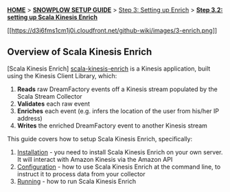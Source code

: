 <a name="top" />

[**HOME**](Home) > [**SNOWPLOW SETUP GUIDE**](Setting-up-DreamFactory) > [Step 3: Setting up Enrich](Setting-up-enrich) > [**Step 3.2: setting up Scala Kinesis Enrich**](Setting-up-Scala-Kinesis-Enrich)

[[https://d3i6fms1cm1j0i.cloudfront.net/github-wiki/images/3-enrich.png]]

## Overview of Scala Kinesis Enrich

[Scala Kinesis Enrich] [scala-kinesis-enrich] is a Kinesis application, built using the Kinesis Client Library, which:

1. **Reads** raw DreamFactory events off a Kinesis stream populated by the Scala Stream Collector
2. **Validates** each raw event
2. **Enriches** each event (e.g. infers the location of the user from his/her IP address)
3. **Writes** the enriched DreamFactory event to another Kinesis stream

This guide covers how to setup Scala Kinesis Enrich, specifically:

1. [Installation](Install-Scala-Kinesis-Enrich) - you need to install Scala Kinesis Enrich on your own server. It will interact with Amazon Kinesis via the Amazon API
2. [Configuration](Configure-Scala-Kinesis-Enrich) - how to use Scala Kinesis Enrich at the command line, to instruct it to process data from your collector
3. [Running](Run-Scala-Kinesis-Enrich) - how to run Scala Kinesis Enrich

[scala-kinesis-enrich]: https://github.com/dreamfactory/dreamfactory/tree/master/3-enrich/scala-kinesis-enrich
